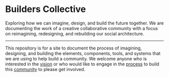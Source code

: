 # Builders Collective

Exploring how we can imagine, design, and build the future together. We are documenting the work of a creative collaborative community with a focus on reimagining, redesigning, and rebuilding our social architecture.

---

This repository is for a site to document the process of imagining, designing, and building the elements, components, tools, and systems that we are using to help build a community. We welcome anyone who is interested in the [vision](http://docs.bldrs.co/vision/) or who would like to engage in the [process](http://docs.bldrs.co/process/) to build this [community](http://docs.bldrs.co/community) to please get involved.
